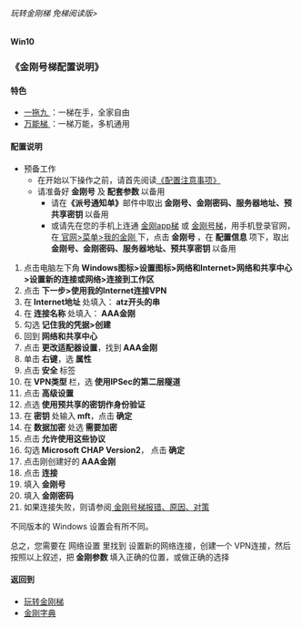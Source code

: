 ###### 玩转金刚梯 免梯阅读版>
#### Win10
### 《金刚号梯配置说明》

#### 特色
  - [ 一拖九 ](https://github.com/a2zitpro/web/blob/master/LadderFree/kkDictionary/OneForNine.md)：一梯在手，全家自由
  - [ 万能梯 ](https://github.com/a2zitpro/web/blob/master/LadderFree/kkDictionary/KKLadderKKIDMultipurpose.md)：一梯万能，多机通用
 
#### 配置说明
- 预备工作
  - 在开始以下操作之前，请首先阅读[《配置注意事项》](https://github.com/a2zitpro/web/blob/master/LadderFree/kkDictionary/ConsiderationsWhileConfigureKKID.md)
  - 请准备好<strong> 金刚号</strong> 及<strong> 配套参数 </strong> 以备用
    - 请在<strong>《派号通知单》</strong>邮件中取出<strong> 金刚号、金刚密码、服务器地址、预共享密钥 </strong>以备用
    - 或请先在您的手机上连通 [金刚app梯](https://github.com/a2zitpro/web/blob/master/LadderFree/kkDictionary/KKLadderAPP.md) 或 [金刚号梯](https://github.com/a2zitpro/web/blob/master/LadderFree/kkDictionary/KKLadderKKID.md)，用手机登录官网，在[ 官网>菜单>我的金刚 ](https://www.atozitpro.net/zh/my-account/)下，点击<strong> 金刚号 </strong>，在 <strong> 配置信息 </strong>项下，取出<strong> 金刚号、金刚密码、服务器地址、预共享密钥 </strong>以备用

1. 点击电脑左下角<strong> Windows图标>设置图标>网络和Internet>网络和共享中心>设置新的连接或网络>连接到工作区</strong>
2. 点击<strong> 下一步>使用我的Internet连接VPN </strong>
3. 在<strong> Internet地址 </strong>处填入：<strong> atz开头的串</strong> 
4. 在<strong> 连接名称 </strong>处填入：<strong> AAA金刚 </strong>
5. 勾选<strong> 记住我的凭据>创建 </strong>
6. 回到<strong> 网络和共享中心 </strong>
7. 点击<strong> 更改适配器设置</strong>，找到<strong> AAA金刚 </strong>
8. 单击<strong> 右键</strong>，选<strong> 属性</strong>
9. 点击<strong> 安全 </strong>标签
10. 在<strong> VPN类型 </strong>栏，选<strong> 使用IPSec的第二层隧道</strong>
11. 点击<strong> 高级设置</strong>
12. 点选<strong> 使用预共享的密钥作身份验证</strong>
13. 在<strong> 密钥 </strong>处输入<strong> mft</strong>，点击<strong> 确定 </strong>
14. 在<strong> 数据加密 </strong>处选<strong> 需要加密</strong>
15. 点击<strong> 允许使用这些协议</strong>
16. 勾选<strong> Microsoft CHAP Version2</strong>， 点击<strong> 确定</strong>
17. 点击刚创建好的<strong> AAA金刚</strong>
18. 点击<strong> 连接</strong>
19. 填入<strong> 金刚号</strong>
20. 填入<strong> 金刚密码</strong>
21. 如果连接失败，则请参阅[ 金刚号梯报错、原因、对策 ](https://github.com/a2zitpro/web/blob/master/LadderFree/kkDictionary/KKLadderKKIDErroMessage.md)

不同版本的 Windows 设置会有所不同。

总之，您需要在 网络设置 里找到 设置新的网络连接，创建一个 VPN连接，然后按照以上叙述，把<strong> 金刚参数 </strong> 填入正确的位置，或做正确的选择

#### 返回到
- [玩转金刚梯](https://github.com/a2zitpro/web/blob/master/LadderFree/A.md)
- [金刚字典](https://github.com/a2zitpro/web/blob/master/LadderFree/kkDictionary/KKDictionary.md)

